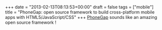 +++
date = "2013-02-13T08:13:53+00:00"
draft = false
tags = ["mobile"]
title = "PhoneGap: open source framework to build cross-platform mobile apps with HTML5/JavaScript/CSS"
+++
[PhoneGap](http://phonegap.com) sounds like an amazing open source framework !